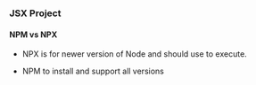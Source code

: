 ### JSX Project

#### NPM vs NPX

- NPX is for newer version of Node and should use to execute.

- NPM to install and support all versions
